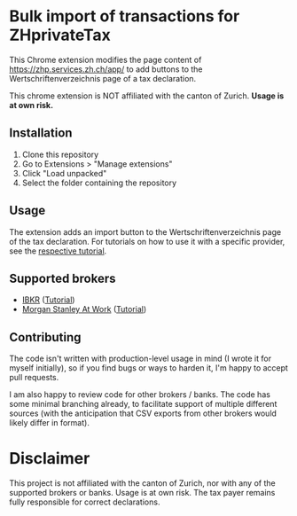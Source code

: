 
# Bulk import of transactions for ZHprivateTax

This Chrome extension modifies the page content of https://zhp.services.zh.ch/app/
to add buttons to the Wertschriftenverzeichnis page of a tax declaration.

This chrome extension is NOT affiliated with the canton of Zurich. **Usage is at own risk.**

## Installation

1. Clone this repository
2. Go to Extensions > "Manage extensions"
3. Click "Load unpacked"
4. Select the folder containing the repository

## Usage

The extension adds an import button to the Wertschriftenverzeichnis page of the tax declaration.
For tutorials on how to use it with a specific provider, see the [respective tutorial](./tutorials/).

## Supported brokers

- [IBKR](https://www.interactivebrokers.com/en/home.php) ([Tutorial](./tutorials/IBKR.md))
- [Morgan Stanley At Work](https://atwork.morganstanley.com/) ([Tutorial](./tutorials/Morgan%20Stanley%20At%20Work.md))

## Contributing

The code isn't written with production-level usage in mind (I wrote it for myself initially), so if you find bugs or ways to harden it, I'm happy to accept pull requests.

I am also happy to review code for other brokers / banks. The code has some minimal branching already, to facilitate support of multiple different sources (with the anticipation that CSV exports from other brokers would likely differ in format).

# Disclaimer

This project is not affiliated with the canton of Zurich, nor with any of the supported brokers or banks. Usage is at own risk.
The tax payer remains fully responsible for correct declarations.
